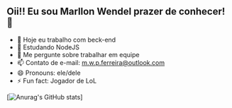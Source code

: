 ## Oii!! Eu sou Marllon Wendel prazer de conhecer!👋

- 🔭 Hoje eu trabalho com beck-end
- 🌱 Estudando NodeJS
- 💬 Me pergunte sobre trabalhar em equipe
- 📫 Contato de e-mail: m.w.p.ferreira@outlook.com
- 😄 Pronouns: ele/dele
- ⚡ Fun fact: Jogador de LoL

[![Anurag's GitHub stats](https://github-readme-stats.vercel.app/api?username=Marllon-Wendel2&show_icons=true&theme=dark#gh-dark-mode-only)]
